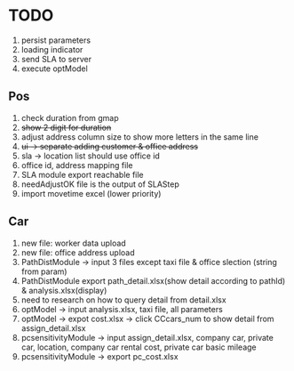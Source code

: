 # TODO
1. persist parameters
1. loading indicator
1. send SLA to server
1. execute optModel


## Pos
1. check duration from gmap
1. ~~show 2 digit for duration~~
1. adjust address column size to show more letters in the same line
1. ~~ui -> separate adding customer & office address~~
1. sla -> location list should use office id
1. office id, address mapping file
1. SLA module export reachable file
1. needAdjustOK file is the output of SLAStep
1. import movetime excel (lower priority)


## Car
1. new file: worker data upload
1. new file: office address upload
1. PathDistModule -> input 3 files except taxi file & office slection (string from param)
1. PathDistModule export path_detail.xlsx(show detail according to pathId) & analysis.xlsx(display)
1. need to research on how to query detail from detail.xlsx
1. optModel -> input analysis.xlsx, taxi file, all parameters
1. optModel -> expot cost.xlsx -> click CCcars_num to show detail from assign_detail.xlsx
1. pcsensitivityModule -> input assign_detail.xlsx, company car, private car, location, company car rental cost, private car basic mileage
1. pcsensitivityModule -> export pc_cost.xlsx